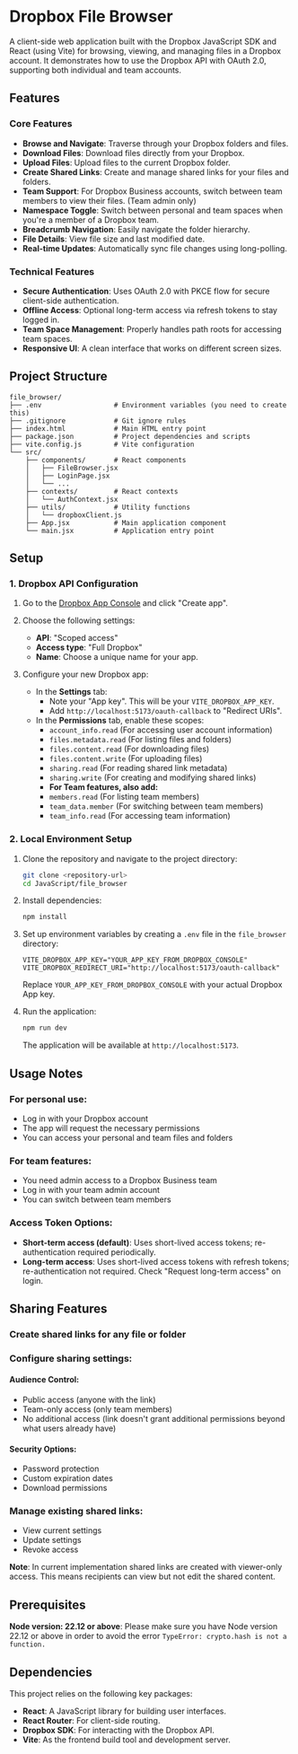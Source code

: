 # Dropbox File Browser

A client-side web application built with the Dropbox JavaScript SDK and React (using Vite) for browsing, viewing, and managing files in a Dropbox account. It demonstrates how to use the Dropbox API with OAuth 2.0, supporting both individual and team accounts.

## Features

### Core Features
- **Browse and Navigate**: Traverse through your Dropbox folders and files.
- **Download Files**: Download files directly from your Dropbox.
- **Upload Files**: Upload files to the current Dropbox folder.
- **Create Shared Links**: Create and manage shared links for your files and folders.
- **Team Support**: For Dropbox Business accounts, switch between team members to view their files. (Team admin only)
- **Namespace Toggle**: Switch between personal and team spaces when you're a member of a Dropbox team.
- **Breadcrumb Navigation**: Easily navigate the folder hierarchy.
- **File Details**: View file size and last modified date.
- **Real-time Updates**: Automatically sync file changes using long-polling.

### Technical Features
- **Secure Authentication**: Uses OAuth 2.0 with PKCE flow for secure client-side authentication.
- **Offline Access**: Optional long-term access via refresh tokens to stay logged in.
- **Team Space Management**: Properly handles path roots for accessing team spaces.
- **Responsive UI**: A clean interface that works on different screen sizes.

## Project Structure

```
file_browser/
├── .env                  # Environment variables (you need to create this)
├── .gitignore            # Git ignore rules
├── index.html            # Main HTML entry point
├── package.json          # Project dependencies and scripts
├── vite.config.js        # Vite configuration
└── src/
    ├── components/       # React components
    │   ├── FileBrowser.jsx
    │   ├── LoginPage.jsx
    │   └── ...
    ├── contexts/         # React contexts
    │   └── AuthContext.jsx
    ├── utils/            # Utility functions
    │   └── dropboxClient.js
    ├── App.jsx           # Main application component
    └── main.jsx          # Application entry point
```

## Setup

### 1. Dropbox API Configuration

1.  Go to the [Dropbox App Console](https://www.dropbox.com/developers/apps) and click "Create app".
2.  Choose the following settings:
    *   **API**: "Scoped access"
    *   **Access type**: "Full Dropbox"
    *   **Name**: Choose a unique name for your app.

3.  Configure your new Dropbox app:
    *   In the **Settings** tab:
        *   Note your "App key". This will be your `VITE_DROPBOX_APP_KEY`.
        *   Add `http://localhost:5173/oauth-callback` to "Redirect URIs".
    *   In the **Permissions** tab, enable these scopes:
        *   `account_info.read` (For accessing user account information)
        *   `files.metadata.read` (For listing files and folders)
        *   `files.content.read` (For downloading files)
        *   `files.content.write` (For uploading files)
        *   `sharing.read` (For reading shared link metadata)
        *   `sharing.write` (For creating and modifying shared links)
        *   **For Team features, also add:**
        *   `members.read` (For listing team members)
        *   `team_data.member` (For switching between team members)
        *   `team_info.read` (For accessing team information)

### 2. Local Environment Setup

1.  Clone the repository and navigate to the project directory:
    ```sh
    git clone <repository-url>
    cd JavaScript/file_browser
    ```

2.  Install dependencies:
    ```sh
    npm install
    ```

3.  Set up environment variables by creating a `.env` file in the `file_browser` directory:
    ```env
    VITE_DROPBOX_APP_KEY="YOUR_APP_KEY_FROM_DROPBOX_CONSOLE"
    VITE_DROPBOX_REDIRECT_URI="http://localhost:5173/oauth-callback"
    ```
    Replace `YOUR_APP_KEY_FROM_DROPBOX_CONSOLE` with your actual Dropbox App key.

4.  Run the application:
    ```sh
    npm run dev
    ```
    The application will be available at `http://localhost:5173`.

## Usage Notes

### For personal use:
- Log in with your Dropbox account
- The app will request the necessary permissions
- You can access your personal and team files and folders

### For team features:
- You need admin access to a Dropbox Business team
- Log in with your team admin account
- You can switch between team members

### Access Token Options:
- **Short-term access (default)**: Uses short-lived access tokens; re-authentication required periodically.
- **Long-term access**: Uses short-lived access tokens with refresh tokens; re-authentication not required. Check "Request long-term access" on login.

## Sharing Features

### Create shared links for any file or folder
### Configure sharing settings:
#### Audience Control:
- Public access (anyone with the link)
- Team-only access (only team members)
- No additional access (link doesn't grant additional permissions beyond what users already have)

#### Security Options:
- Password protection
- Custom expiration dates
- Download permissions

### Manage existing shared links:
- View current settings
- Update settings
- Revoke access

**Note**: In current implementation shared links are created with viewer-only access. This means recipients can view but not edit the shared content. 

## Prerequisites

**Node version: 22.12 or above**: Please make sure you have Node version 22.12 or above in order to avoid the error `TypeError: crypto.hash is not a function.`

## Dependencies

This project relies on the following key packages:
- **React**: A JavaScript library for building user interfaces.
- **React Router**: For client-side routing.
- **Dropbox SDK**: For interacting with the Dropbox API.
- **Vite**: As the frontend build tool and development server. 
